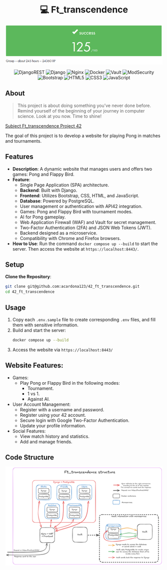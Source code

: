<h1 align=center>💻 Ft_transcendence</h1>
<p align="center">
  <img src="img/transcendence.png?raw=true" alt="Ft_transcendence Project Image"/>
</p>
<p align="center">
	<img src="https://img.shields.io/badge/DJANGO-REST-ff1709?style=for-the-badge&logo=django&logoColor=white&color=ff1709&labelColor=gray" alt="DjangoREST"/>
	<img src="https://img.shields.io/badge/django-%23092E20.svg?style=for-the-badge&logo=django&logoColor=white" alt="Django"/>
	<img src="https://img.shields.io/badge/nginx-%23009639.svg?style=for-the-badge&logo=nginx&logoColor=white" alt="Nginx"/>
	<img src="https://img.shields.io/badge/docker-%230db7ed.svg?style=for-the-badge&logo=docker&logoColor=white" alt="Docker"/>
	<img src="https://img.shields.io/badge/Vault-black?style=for-the-badge&logo=Vault" alt="Vault"/>
	<img src="https://img.shields.io/badge/ModSecurity-white?style=for-the-badge" alt="ModSecurity"/>
	<img src="https://img.shields.io/badge/bootstrap-%238511FA.svg?style=for-the-badge&logo=bootstrap&logoColor=white" alt="Bootstrap"/>
	<img src="https://img.shields.io/badge/html5-%23E34F26.svg?style=for-the-badge&logo=html5&logoColor=white" alt="HTML5"/>
	<img src="https://img.shields.io/badge/css3-%231572B6.svg?style=for-the-badge&logo=css3&logoColor=white" alt="CSS3"/>
	<img src="https://img.shields.io/badge/javascript-%23323330.svg?style=for-the-badge&logo=javascript&logoColor=%23F7DF1E" alt="JavaScript"/>	
</p>

## About
>This project is about doing something you’ve never done before.
>Remind yourself of the beginning of your journey in computer science.
>Look at you now. Time to shine!

[Subject Ft_transcendence Project 42](en.subject.pdf)

The goal of this project is to develop a website for playing Pong in matches and tournaments.

## Features
- **Description**: A dynamic website that manages users and offers two games: Pong and Flappy Bird.
- **Feature**: 
	- Single Page Application (SPA) architecture.
	- **Backend**: Built with Django.
	- **Frontend**: Utilizes Bootstrap, CSS, HTML, and JavaScript.
	- **Database**: Powered by PostgreSQL.
	- User management or authentication with API42 integration.
	- Games: Pong and Flappy Bird with tournament modes.
	- AI for Pong gameplay.
	- Web Application Firewall (WAF) and Vault for secret management.
	- Two-Factor Authentication (2FA) and JSON Web Tokens (JWT).
	- Backend designed as a microservice.
	- Compatibility with Chrome and Firefox browsers.
- **How to Use**: Run the command `docker compose up --build` to start the server. Then access the website at `https://localhost:8443/`.

## Setup

**Clone the Repository**:

```bash
git clone git@github.com:acardona123/42_ft_transcendence.git
cd 42_ft_transcendence
```

## Usage
1. Copy each `.env.sample` file to create corresponding `.env` files, and fill them with sensitive information.
2. Build and start the server:
	```bash
	docker compose up --build
	```
3. Access the website via `https://localhost:8443/`

## Website Features:

- Games:
	- Play Pong or Flappy Bird in the following modes:
		- Tournament.
		- 1 vs 1.
		- Against AI.
- User Account Management:
	- Register with a username and password.
	- Register using your 42 account.
	- Secure login with Google Two-Factor Authentication.
	- Update your profile information.
- Social Features:
	- View match history and statistics.
	- Add and manage friends.

## Code Structure
![Structure Schema](img/schema.png)
